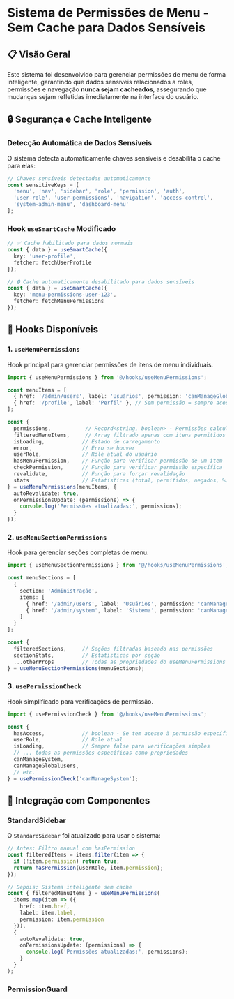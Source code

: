 # Sistema de Permissões de Menu - Sem Cache para Dados Sensíveis

## 📋 Visão Geral

Este sistema foi desenvolvido para gerenciar permissões de menu de forma inteligente, garantindo que dados sensíveis relacionados a roles, permissões e navegação **nunca sejam cacheados**, assegurando que mudanças sejam refletidas imediatamente na interface do usuário.

## 🔒 Segurança e Cache Inteligente

### Detecção Automática de Dados Sensíveis

O sistema detecta automaticamente chaves sensíveis e desabilita o cache para elas:

```typescript
// Chaves sensíveis detectadas automaticamente
const sensitiveKeys = [
  'menu', 'nav', 'sidebar', 'role', 'permission', 'auth',
  'user-role', 'user-permissions', 'navigation', 'access-control',
  'system-admin-menu', 'dashboard-menu'
];
```

### Hook `useSmartCache` Modificado

```typescript
// ✅ Cache habilitado para dados normais
const { data } = useSmartCache({
  key: 'user-profile',
  fetcher: fetchUserProfile
});

// 🔒 Cache automaticamente desabilitado para dados sensíveis
const { data } = useSmartCache({
  key: 'menu-permissions-user-123',
  fetcher: fetchMenuPermissions
});
```

## 🎯 Hooks Disponíveis

### 1. `useMenuPermissions`

Hook principal para gerenciar permissões de itens de menu individuais.

```typescript
import { useMenuPermissions } from '@/hooks/useMenuPermissions';

const menuItems = [
  { href: '/admin/users', label: 'Usuários', permission: 'canManageGlobalUsers' },
  { href: '/profile', label: 'Perfil' }, // Sem permissão = sempre acessível
];

const {
  permissions,           // Record<string, boolean> - Permissões calculadas
  filteredMenuItems,     // Array filtrado apenas com itens permitidos
  isLoading,            // Estado de carregamento
  error,                // Erro se houver
  userRole,             // Role atual do usuário
  hasMenuPermission,    // Função para verificar permissão de um item
  checkPermission,      // Função para verificar permissão específica
  revalidate,           // Função para forçar revalidação
  stats                 // Estatísticas (total, permitidos, negados, %)
} = useMenuPermissions(menuItems, {
  autoRevalidate: true,
  onPermissionsUpdate: (permissions) => {
    console.log('Permissões atualizadas:', permissions);
  }
});
```

### 2. `useMenuSectionPermissions`

Hook para gerenciar seções completas de menu.

```typescript
import { useMenuSectionPermissions } from '@/hooks/useMenuPermissions';

const menuSections = [
  {
    section: 'Administração',
    items: [
      { href: '/admin/users', label: 'Usuários', permission: 'canManageGlobalUsers' },
      { href: '/admin/system', label: 'Sistema', permission: 'canManageSystem' }
    ]
  }
];

const {
  filteredSections,     // Seções filtradas baseado nas permissões
  sectionStats,         // Estatísticas por seção
  ...otherProps         // Todas as propriedades do useMenuPermissions
} = useMenuSectionPermissions(menuSections);
```

### 3. `usePermissionCheck`

Hook simplificado para verificações de permissão.

```typescript
import { usePermissionCheck } from '@/hooks/useMenuPermissions';

const {
  hasAccess,            // boolean - Se tem acesso à permissão específica
  userRole,             // Role atual
  isLoading,            // Sempre false para verificações simples
  // ... todas as permissões específicas como propriedades
  canManageSystem,
  canManageGlobalUsers,
  // etc.
} = usePermissionCheck('canManageSystem');
```

## 🔧 Integração com Componentes

### StandardSidebar

O `StandardSidebar` foi atualizado para usar o sistema:

```typescript
// Antes: Filtro manual com hasPermission
const filteredItems = items.filter(item => {
  if (!item.permission) return true;
  return hasPermission(userRole, item.permission);
});

// Depois: Sistema inteligente sem cache
const { filteredMenuItems } = useMenuPermissions(
  items.map(item => ({
    href: item.href,
    label: item.label,
    permission: item.permission
  })),
  {
    autoRevalidate: true,
    onPermissionsUpdate: (permissions) => {
      console.log('Permissões atualizadas:', permissions);
    }
  }
);
```

### PermissionGuard

